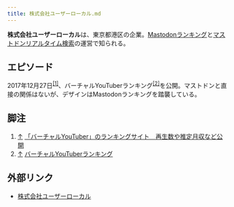 ```yaml
---
title: 株式会社ユーザーローカル.md
---
```

<div>

**株式会社ユーザーローカル**は、東京都港区の企業。[Mastodonランキング](/Mastodon%E3%83%A9%E3%83%B3%E3%82%AD%E3%83%B3%E3%82%B0 "Mastodonランキング")と[マストドンリアルタイム検索](/%E3%83%9E%E3%82%B9%E3%83%88%E3%83%89%E3%83%B3%E3%83%AA%E3%82%A2%E3%83%AB%E3%82%BF%E3%82%A4%E3%83%A0%E6%A4%9C%E7%B4%A2 "マストドンリアルタイム検索")の運営で知られる。

## エピソード

2017年12月27日<sup>[\[1\]](#cite_note-1)</sup>、バーチャルYouTuberランキング<sup>[\[2\]](#cite_note-2)</sup>を公開。マストドンと直接の関係はないが、デザインはMastodonランキングを踏襲している。

## 脚注

<div>

1.  [↑](#cite_ref-1) <a href="http://www.itmedia.co.jp/news/articles/1712/27/news089.html" rel="nofollow">「バーチャルYouTuber」のランキングサイト　再生数や推定月収など公開</a>
2.  [↑](#cite_ref-2) <a href="https://virtual-youtuber.userlocal.jp/" rel="nofollow">バーチャルYouTuberランキング</a>

</div>

## 外部リンク

-   <a href="http://www.userlocal.jp/" rel="nofollow">株式会社ユーザーローカル</a>

</div>
